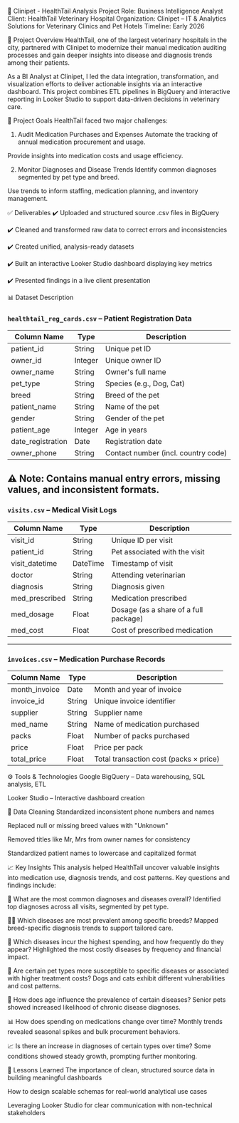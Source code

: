 🐾 Clinipet - HealthTail Analysis Project
Role: Business Intelligence Analyst
Client: HealthTail Veterinary Hospital
Organization: Clinipet – IT & Analytics Solutions for Veterinary Clinics and Pet Hotels
Timeline: Early 2026

📘 Project Overview
HealthTail, one of the largest veterinary hospitals in the city, partnered with Clinipet to modernize their manual medication auditing processes and gain deeper insights into disease and diagnosis trends among their patients.

As a BI Analyst at Clinipet, I led the data integration, transformation, and visualization efforts to deliver actionable insights via an interactive dashboard. This project combines ETL pipelines in BigQuery and interactive reporting in Looker Studio to support data-driven decisions in veterinary care.

🎯 Project Goals
HealthTail faced two major challenges:

1. Audit Medication Purchases and Expenses
Automate the tracking of annual medication procurement and usage.

Provide insights into medication costs and usage efficiency.

2. Monitor Diagnoses and Disease Trends
Identify common diagnoses segmented by pet type and breed.

Use trends to inform staffing, medication planning, and inventory management.

✅ Deliverables
✔️ Uploaded and structured source .csv files in BigQuery

✔️ Cleaned and transformed raw data to correct errors and inconsistencies

✔️ Created unified, analysis-ready datasets

✔️ Built an interactive Looker Studio dashboard displaying key metrics

✔️ Presented findings in a live client presentation

📊 Dataset Description
### `healthtail_reg_cards.csv` – Patient Registration Data

| Column Name       | Type    | Description                                         |
|-------------------|---------|-----------------------------------------------------|
| patient_id        | String  | Unique pet ID                                       |
| owner_id          | Integer | Unique owner ID                                     |
| owner_name        | String  | Owner's full name                                   |
| pet_type          | String  | Species (e.g., Dog, Cat)                            |
| breed             | String  | Breed of the pet                                    |
| patient_name      | String  | Name of the pet                                     |
| gender            | String  | Gender of the pet                                   |
| patient_age       | Integer | Age in years                                        |
| date_registration | Date    | Registration date                                   |
| owner_phone       | String  | Contact number (incl. country code)                 |

⚠️ Note: Contains manual entry errors, missing values, and inconsistent formats.
---


### `visits.csv` – Medical Visit Logs

| Column Name    | Type     | Description                                       |
|----------------|----------|-------------------------------------------------|
| visit_id       | String   | Unique ID per visit                              |
| patient_id     | String   | Pet associated with the visit                    |
| visit_datetime | DateTime | Timestamp of visit                               |
| doctor         | String   | Attending veterinarian                           |
| diagnosis      | String   | Diagnosis given                                 |
| med_prescribed | String   | Medication prescribed                            |
| med_dosage     | Float    | Dosage (as a share of a full package)           |
| med_cost       | Float    | Cost of prescribed medication                    |

---

### `invoices.csv` – Medication Purchase Records

| Column Name   | Type    | Description                                     |
|---------------|---------|------------------------------------------------|
| month_invoice | Date    | Month and year of invoice                       |
| invoice_id    | String  | Unique invoice identifier                       |
| supplier      | String  | Supplier name                                  |
| med_name      | String  | Name of medication purchased                    |
| packs         | Float   | Number of packs purchased                       |
| price         | Float   | Price per pack                                 |
| total_price   | Float   | Total transaction cost (packs × price)         |
⚙️ Tools & Technologies
Google BigQuery – Data warehousing, SQL analysis, ETL

Looker Studio – Interactive dashboard creation

🧹 Data Cleaning
Standardized inconsistent phone numbers and names

Replaced null or missing breed values with "Unknown"

Removed titles like Mr, Mrs from owner names for consistency

Standardized patient names to lowercase and capitalized format

📈 Key Insights
This analysis helped HealthTail uncover valuable insights into medication use, diagnosis trends, and cost patterns. Key questions and findings include:

🐾 What are the most common diagnoses and diseases overall?
Identified top diagnoses across all visits, segmented by pet type.

🐕‍🦺 Which diseases are most prevalent among specific breeds?
Mapped breed-specific diagnosis trends to support tailored care.

💸 Which diseases incur the highest spending, and how frequently do they appear?
Highlighted the most costly diseases by frequency and financial impact.

🧬 Are certain pet types more susceptible to specific diseases or associated with higher treatment costs?
Dogs and cats exhibit different vulnerabilities and cost patterns.

📅 How does age influence the prevalence of certain diseases?
Senior pets showed increased likelihood of chronic disease diagnoses.

📊 How does spending on medications change over time?
Monthly trends revealed seasonal spikes and bulk procurement behaviors.

📈 Is there an increase in diagnoses of certain types over time?
Some conditions showed steady growth, prompting further monitoring.

🧠 Lessons Learned
The importance of clean, structured source data in building meaningful dashboards

How to design scalable schemas for real-world analytical use cases

Leveraging Looker Studio for clear communication with non-technical stakeholders

